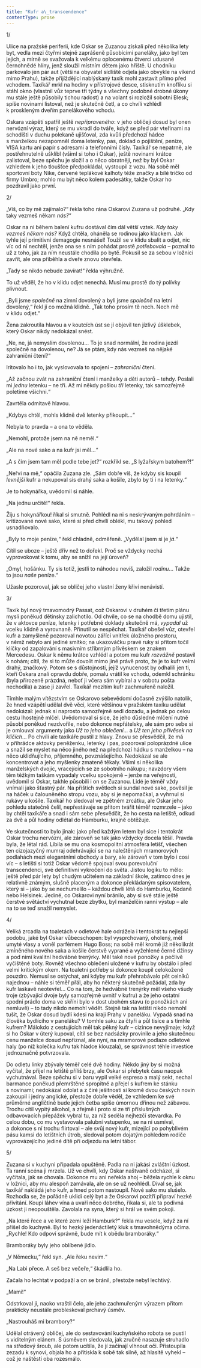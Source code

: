 ```yaml
---
title: "Kufr a\_transcendence"
contentType: prose
---
```


1/

  

Ulice na pražské periferii, kde Oskar se Zuzanou získali před několika lety byt, vedla mezi čtyřmi stejně zaprášeně působícími paneláky, jako byl ten jejich, a mírně se svažovala k velkému oplocenému čtverci udusané černohnědé hlíny, jenž sloužil místním dětem jako hřiště. U chodníku parkovalo jen pár aut (většina obyvatel sídliště odjela jako obvykle na víkend mimo Prahu), takže přijíždějící nablýskaný taxík mohl zastavit přímo před vchodem. Taxíkář mrkl na hodiny v přístrojové desce, stisknutím knoflíku si stáhl okno (vlastnil vůz teprve tři týdny a všechny podobné drobné úkony mu stále ještě působily tichou radost) a na volant si rozložil sobotní Blesk; spíše novinami listoval, než je skutečně četl, a co chvíli vzhlédl k proskleným dveřím panelákového vchodu.

Oskara vzápětí spatřil ještě _nepřipraveného_: v jeho obličeji dosud byl onen nervózní výraz, který se mu vkradl do tváře, když se před pár vteřinami na schodišti v duchu polekaně ujišťoval, zda kvůli předchozí hádce s manželkou nezapomněl doma letenky, pas, doklad o pojištění, peníze, VISA kartu ani papír s adresami a telefonními čísly. Taxíkář se nepatrně, ale postřehnutelně ušklíbl (všiml si toho i Oskar), ještě novinami krátce zalistoval, beze spěchu je složil a o něco obratněji, než by byl Oskar vzhledem k jeho tloušťce předpokládal, vystoupil z vozu. Na sobě měl sportovní boty Nike, červené teplákové kalhoty téže značky a bílé tričko od firmy Umbro; mohlo mu být něco kolem padesátky, takže Oskar ho pozdravil jako první.

2/

  

„Víš, co by mě zajímalo?“ řekla toho rána Oskarovi Zuzana už podruhé. „Kdy taky vezmeš někam _nás?_“

Oskar na ni během balení kufru dostával čím dál větší vztek. _Kdy taky vezmeš někam nás?_ Když chtěla, oháněla se rodinou jako klackem. Jak tyhle její primitivní demagogie nesnášel! Toužil se v klidu sbalit a odjet, nic víc od ní nechtěl, jenže ona se s ním pohádat prostě _potřebovala_ – poznal to už z toho, jak za ním neustále chodila po bytě. Pokusil se za sebou v ložnici zavřít, ale ona přiběhla a dveře znovu otevřela.

„Tady se nikdo nebude zavírat!“ řekla výhružně.

To už věděl, že ho v klidu odjet nenechá. Musí mu prostě do tý polívky plivnout.

„Byli jsme _společně_ na zimní dovolený a byli jsme _společně_ na letní dovolený,“ řekl jí co možná klidně. „Tak toho prosím tě nech. Nech mě v klidu odjet.“

Žena zakroutila hlavou a v koutcích úst se jí objevil ten jízlivý úšklebek, který Oskar nikdy nedokázal snést.

„Ne, ne, já nemyslím dovolenou… To je snad normální, že rodina jezdí společně na dovolenou, ne? Já se ptám, kdy nás vezmeš na nějaké zahraniční čtení?“

Iritovalo ho i to, jak vyslovovala to spojení – _zahraniční_ čtení.

„Až začnou zvát na zahraniční čtení i manželky a děti autorů – tehdy. Poslali mi _jednu_ letenku – ne tři. Až mi někdy pošlou _tři_ letenky, tak samozřejmě poletíme všichni.“

Zavrtěla odmítavě hlavou.

„Kdybys chtěl, mohls klidně dvě letenky přikoupit…“

Nebyla to pravda – a ona to věděla.

„Nemohl, protože jsem na ně neměl.“

„Ale na nové sako a na kufr jsi měl…“

„A s čím jsem tam měl podle tebe jet?“ rozkřikl se. „S lyžařskym batohem?!“

„Neřvi na mě,“ opáčila Zuzana zle. „Sám dobře víš, že kdyby sis koupil _levnější_ kufr a nekupoval sis drahý saka a košile, zbylo by ti i na letenky.“

Je to hokynářka, uvědomil si náhle.

„Na jednu určitě!“ řekla.

Žiju s hokynářkou! říkal si smutně. Pohlédl na ni s neskrývaným pohrdáním – kritizované nové sako, které si před chvílí oblékl, mu takový pohled usnadňovalo.

„Byly to moje peníze,“ řekl chladně, odměřeně. „Vydělal jsem si je _já_.“

Cítil se uboze – ještě dřív než to dořekl. Proč se vždycky nechá vyprovokovat k tomu, aby se snížil na její úroveň?

„Omyl, hošánku. Ty sis totiž, jestli to náhodou nevíš, založil _rodinu_… Takže to jsou _naše_ peníze.“

Užasle pozoroval, jak se obličej jeho vlastní ženy křiví nenávistí.

3/

  

Taxík byl nový tmavomodrý Passat, což Oskarovi v druhém či třetím plánu mysli poněkud dětinsky zalichotilo. Od chvíle, co se na chodbě domu ujistil, že v aktovce peníze, letenky i potřebné doklady skutečně má, _vypadal_ už vcelku klidně a vyrovnaně. Přinutil se nespěchat. Taxíkář obešel vůz, otevřel kufr a zamyšleně pozoroval novotou zářící vnitřek úložného prostoru, v němž nebylo ani jediné smítko; na ukazováčku pravé ruky si přitom točil klíčky od zapalování s masivním stříbrným přívěskem se znakem Mercedesu. Oskar k němu krátce vzhlédl a potom mu kufr _rozvážně_ postavil k nohám; cítil, že si to může dovolit mimo jiné právě proto, že je to kufr velmi drahý, značkový. Potom se s důstojností, jejíž vynucenost by odhalili jen ti, kteří Oskara znali opravdu dobře, pomalu vrátil ke vchodu, odemkl schránku (byla přirozeně prázdná, neboť ji včera sám vybíral a v sobotu pošta nechodila) a zase ji zavřel. Taxíkář mezitím kufr zachmuřeně naložil.

Tímhle malým vítězstvím se Oskarovo sebevědomí dočasně zvýšilo natolik, že hned vzápětí udělal dvě věci, které většinou v pražském taxíku udělat nedokázal: jednak si naprosto samozřejmě sedl dozadu, a jednak po celou cestu lhostejně mlčel. Uvědomoval si sice, že jeho důsledné mlčení nutně působí poněkud nezdvořile, nebo dokonce nepřátelsky, ale sám pro sebe si je omlouval argumenty jako _Už to jeho oblečení…_ a _Už ten jeho přívěsek na klíčích_… Po chvíli ale taxíkáře pustil z hlavy. Znovu se přesvědčil, že má v přihrádce aktovky peněženku, letenky i pas, pozoroval poloprázdné ulice a snažil se myslet na něco jiného než na předchozí hádku s manželkou – na něco uklidňujícího, příjemného, povznášejícího. Nedokázal se ale koncentrovat a jeho myšlenky zmateně těkaly. Všiml si několika manželských dvojic, vracejících se ze sobotního nákupu; navzdory všem těm těžkým taškám vypadaly vcelku spokojeně – jenže na veřejnosti, uvědomil si Oskar, takhle působili i on se Zuzanou. Lidé je téměř vždy vnímali jako šťastný pár. Na příštích světlech si sundal nové sako, pověsil je na háček u čalouněného stropu vozu, aby si je nepomačkal, a vyhrnul si rukávy u košile. Taxíkář ho sledoval ve zpětném zrcátku, ale Oskar jeho pohledu statečně čelil, nepřestávaje se přitom tvářit téměř rozmrzele – jako by chtěl taxíkáře a snad i sám sebe přesvědčit, že ho cesta na letiště, odkud za dvě a půl hodiny odlétal do Hamburku, krajně obtěžuje.

Ve skutečnosti to bylo jinak: jako před každým letem byl sice i tentokrát Oskar trochu nervózní, ale zároveň se tak jako vždycky docela těšil. Pravda byla, že létal rád. Líbila se mu ona kosmopolitní atmosféra letišť, všechen ten cizojazyčný mumraj odehrávající se na naleštěných mramorových podlahách mezi elegantními obchody a bary, ale zároveň v tom bylo i cosi víc – s letišti si totiž Oskar vědomě spojoval svou porevoluční transcendenci, své definitivní vykročení do světa. Jistou logiku to mělo: ještě před pár lety byl chudým učitelem na základní škole, zatímco dnes je relativně známým, slušně placeným a dokonce překládaným spisovatelem, který si – jako by se nechumelilo – každou chvíli létá do Hamburku, Kodaně nebo Helsinek. Jediné, co Oskarovi nyní bránilo, aby si své stále ještě čerstvé světáctví vychutnal beze zbytku, byl manželčin ranní výstup – ale na to se teď snažil nemyslet.

4/

  

Veliká zrcadla na toaletách v odletové hale odrážela i tentokrát tu nejlepší podobu, jaké byl Oskar vůbecschopen: byl vysprchovaný, oholený, měl umyté vlasy a voněl parfémem Hugo Boss; na sobě měl kromě již několikrát zmíněného nového saka a košile čerstvě vyprané a vyžehlené černé džínsy a pod nimi kvalitní hedvábné trenýrky. Měl také nové ponožky a pečlivě vyčištěné boty. Rovněž všechno oblečení uložené v kufru by obstálo i před velmi kritickým okem. Na toaletní potřeby si dokonce koupil celokožené pouzdro. Nemusí se ostýchat, ani kdyby mu kufr přehrabávalo pět celníků najednou – náhle si téměř přál, aby ho některý skutečně požádal, zda by kufr laskavě neotevřel… Co na tom, že hedvábné trenýrky měl všeho všudy troje (zbývající dvoje byly samozřejmě uvnitř v kufru) a že jeho ostatní spodní prádlo doma ve skříni bylo v dost ubohém stavu (o ponožkách ani nemluvě) – to tady nikdo nemohl vědět. Stejně tak na letišti nikdo nemohl tušit, že Oskar dosud bydlí kdesi na kraji Prahy v paneláku. Vypadá snad na člověka bydlícího v paneláku? V tomhle saku za čtyři a půl tisíce a s tímhle kufrem? Málokdo z cestujících měl tak pěkný kufr – cizince nevyjímaje; když si ho Oskar v úterý kupoval, cítil se bez nadsázky provinile a jeho skutečnou cenu manželce dosud nepřiznal, ale nyní, na mramorové podlaze odletové haly (po níž kolečka kufru tak hladce klouzala), se správnost téhle investice jednoznačně potvrzovala.

Do odletu linky zbývaly téměř celé dvě hodiny. Někdo jiný by si možná vyčítal, že přijel na letiště příliš brzy, ale Oskar si přebytek času naopak vychutnával. Beze spěchu si v baru vypil velké espreso a malý sekt, nechal barmance poněkud přemrštěné spropitné a přejel s kufrem ke stánku s novinami; nedokázal odolat a z čiré ješitnosti si kromě dvou českých novin zakoupil i jedny anglické, přestože dobře věděl, že vzhledem ke své průměrné angličtině bude jejich četba spíše úmornou dřinou než zábavou. Trochu cítil vypitý alkohol, a zřejmě i proto si ze tří příslušných odbavovacích přepážek vybral tu, za níž seděla nejhezčí stevardka. Po celou dobu, co mu vystavovala palubní vstupenku, se na ni usmíval, a dokonce s ní trochu flirtoval – ale svůj nový kufr, mizející po pohyblivém pásu kamsi do letištních útrob, sledoval potom dojatým pohledem rodiče vyprovázejícího jediné dítě při odjezdu na letní tábor.

5/

  

Zuzana si v kuchyni připadala opuštěně. Padla na ni jakási zvláštní úzkost. Ta ranní scéna ji mrzela. Už ve chvíli, kdy Oskar naštvaně odcházel, si vyčítala, jak se chovala. Dokonce mu ani neřekla ahoj – běžela rychle k oknu v ložnici, aby mu alespoň zamávala, ale on se už neohlédl. Díval se, jak taxíkář nakládá jeho kufr, a hned potom nastoupil. Nové sako mu slušelo. Rozhodla se, že pořádně uklidí celý byt a že Oskarovi pozítří připraví hezké přivítání. Koupí láhev vína a uvaří něco dobrého, říkala si, ale ta podivná úzkost ji neopouštěla. Zavolala na syna, který si hrál ve svém pokoji.

„Na které řece a ve které zemi leží Hamburk?“ řekla mu vesele, když za ní přišel do kuchyně. Byl to hezký jedenáctiletý kluk s tmavohnědýma očima. „Rychle! Kdo odpoví správně, bude mít k obědu bramboráky.“

Bramboráky byly jeho oblíbené jídlo.

„V Německu,“ řekl syn. „Ale řeku nevim.“

„Na Labi přece. A seš bez večeře,“ škádlila ho.

Začala ho lechtat v podpaží a on se bránil, přestože nebyl lechtivý.

„Mami!“

Odstrkoval ji, naoko vraštil čelo, ale jeho zachmuřeným výrazem přitom prakticky neustále probleskoval prchavý úsměv.

„Nastrouháš mi brambory?“

Udělal otrávený obličej, ale do sestavování kuchyňského robota se pustil s viditelným elánem. S úsměvem sledovala, jak zručně nasazuje struhadlo na středový šroub, ale potom ucítila, že jí začínají vlhnout oči. Přistoupila zezadu k synovi, objala ho a přitiskla k sobě tak silně, až hlasitě vyhekl – což je naštěstí oba rozesmálo.
